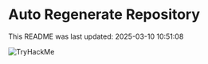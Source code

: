 # Auto Regenerate Repository

This README was last updated: 2025-03-10 10:51:08

 ![TryHackMe](https://tryhackme.com/badge/533634)